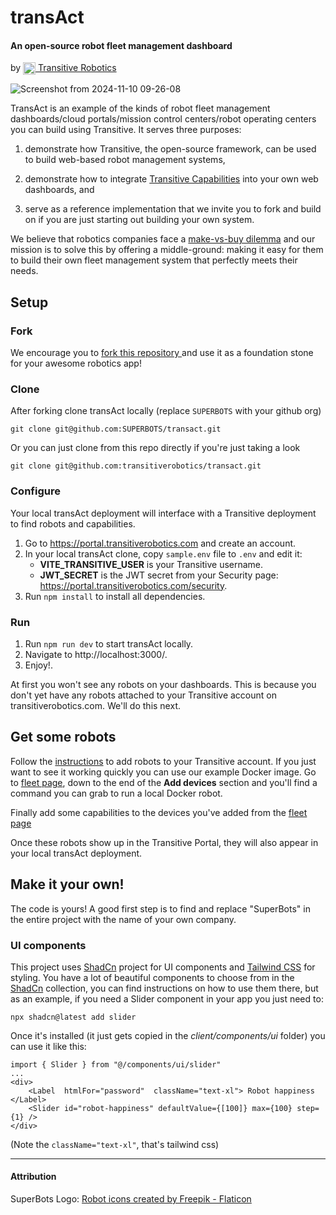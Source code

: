 

# transAct
#### An open-source robot fleet management dashboard
by <a href="https://transitiverobotics.com" >
 <img  src="https://transitiverobotics.com/img/logo.svg"  style="height: 20px; vertical-align: text-top;"> Transitive Robotics
 </a>



![Screenshot from 2024-11-10 09-26-08](https://github.com/user-attachments/assets/900ab2cf-dcec-495b-b4b9-a2b3f6e845c9)




TransAct is an example of the kinds of robot fleet management dashboards/cloud portals/mission control centers/robot operating centers you can build using Transitive. It serves three purposes:

1. demonstrate how Transitive, the open-source framework, can be used to build web-based robot management systems,

1. demonstrate how to integrate [Transitive Capabilities](https://transitiverobotics.com/caps/) into your own web dashboards, and

1. serve as a reference implementation that we invite you to fork and build on if you are just starting out building your own system.


We believe that robotics companies face a [make-vs-buy dilemma](https://transitiverobotics.com/blog/make-vs-buy/) and our mission is to solve this by offering a middle-ground: making it easy for them to build their own fleet management system that perfectly meets their needs.

## Setup

### Fork
We encourage you to [fork this repository ](https://github.com/transitiverobotics/transact/fork) and use it as a foundation stone for your awesome robotics app!

### Clone
After forking clone transAct locally (replace `SUPERBOTS` with your github org)

    git clone git@github.com:SUPERBOTS/transact.git

Or you can just clone from this repo directly if you're just taking a look

    git clone git@github.com:transitiverobotics/transact.git

### Configure

Your local transAct deployment will interface with a Transitive deployment to find robots and capabilities.

1. Go to https://portal.transitiverobotics.com and create an account.
1. In your local transAct clone, copy `sample.env` file to `.env` and edit it:
   - **VITE_TRANSITIVE_USER** is your Transitive username.
   - **JWT_SECRET** is the JWT secret from your Security page: https://portal.transitiverobotics.com/security.
1. Run `npm install` to install all dependencies.

### Run
1. Run `npm run dev` to start transAct locally.
2. Navigate to http://localhost:3000/.
3. Enjoy!.

At first you won't see any robots on your dashboards. This is because you don't yet have any robots attached to your Transitive account on transitiverobotics.com. We'll do this next.

## Get some robots
Follow the [instructions](https://transitiverobotics.com/docs/guides/getting-started/ "Getting started") to add robots to your Transitive account. If you just want to see it working quickly you can use our example Docker image. Go to [fleet page](https://portal.transitiverobotics.com/ "Fleet page"), down to the end of the **Add devices** section and you'll find a command you can grab to run a local Docker robot.

Finally add some capabilities to the devices you've added from the [fleet page](https://portal.transitiverobotics.com/ "Fleet page")

Once these robots show up in the Transitive Portal, they will also appear in your local transAct deployment.

## Make it your own!
The code is yours! A good first step is to find and replace "SuperBots" in the entire project with the name of your own company.

### UI components
This project uses [ShadCn](https://ui.shadcn.com/) project for UI components and [Tailwind CSS](https://tailwindcss.com/) for styling.
You have a lot of beautiful components to choose from in the [ShadCn](https://ui.shadcn.com/docs/components/accordion) collection, you can find instructions on how to use them there, but as an example, if you need a Slider component in your app you just need to:

    npx shadcn@latest add slider

Once it's installed (it just gets copied in the *client/components/ui* folder) you can use it like this:

    import { Slider } from "@/components/ui/slider"
    ...
    <div>
	    <Label  htmlFor="password"  className="text-xl"> Robot happiness </Label>
	    <Slider id="robot-happiness" defaultValue={[100]} max={100} step={1} />
    </div>

(Note the `className="text-xl"`, that's tailwind css)

-----

#### Attribution

SuperBots Logo: <a href="https://www.flaticon.com/free-icons/robot" title="robot icons">Robot icons created by Freepik - Flaticon</a>



